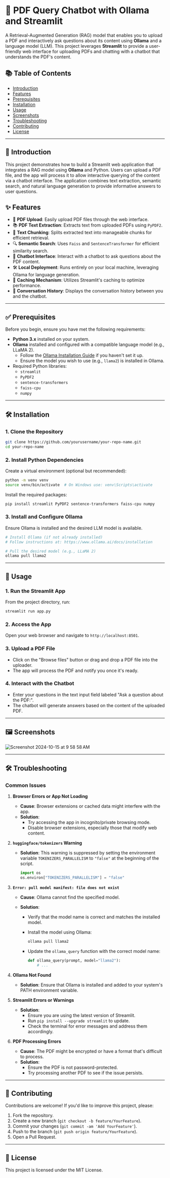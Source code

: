 # 📝 PDF Query Chatbot with Ollama and Streamlit

A Retrieval-Augmented Generation (RAG) model that enables you to upload a PDF and interactively ask questions about its content using **Ollama** and a language model (LLM). This project leverages **Streamlit** to provide a user-friendly web interface for uploading PDFs and chatting with a chatbot that understands the PDF's content.

## 📚 Table of Contents

- [Introduction](#introduction)
- [Features](#features)
- [Prerequisites](#prerequisites)
- [Installation](#installation)
- [Usage](#usage)
- [Screenshots](#screenshots)
- [Troubleshooting](#troubleshooting)
- [Contributing](#contributing)
- [License](#license)

---

## 🌟 Introduction

This project demonstrates how to build a Streamlit web application that integrates a RAG model using **Ollama** and Python. Users can upload a PDF file, and the app will process it to allow interactive querying of the content via a chatbot interface. The application combines text extraction, semantic search, and natural language generation to provide informative answers to user questions.

## ✨ Features

- 📄 **PDF Upload**: Easily upload PDF files through the web interface.
- 📚 **PDF Text Extraction**: Extracts text from uploaded PDFs using `PyPDF2`.
- 🧩 **Text Chunking**: Splits extracted text into manageable chunks for efficient retrieval.
- 🔍 **Semantic Search**: Uses `Faiss` and `SentenceTransformer` for efficient similarity search.
- 🤖 **Chatbot Interface**: Interact with a chatbot to ask questions about the PDF content.
- 🛠 **Local Deployment**: Runs entirely on your local machine, leveraging Ollama for language generation.
- 💾 **Caching Mechanism**: Utilizes Streamlit's caching to optimize performance.
- 💬 **Conversation History**: Displays the conversation history between you and the chatbot.

---

## ✅ Prerequisites

Before you begin, ensure you have met the following requirements:

- **Python 3.x** installed on your system.
- **Ollama** installed and configured with a compatible language model (e.g., LLaMA 2).
  - Follow the [Ollama Installation Guide](https://www.ollama.ai/docs/installation) if you haven't set it up.
  - Ensure the model you wish to use (e.g., `llama2`) is installed in Ollama.
- Required Python libraries:
  - `streamlit`
  - `PyPDF2`
  - `sentence-transformers`
  - `faiss-cpu`
  - `numpy`

---

## 🛠 Installation

### 1. Clone the Repository

```bash
git clone https://github.com/yourusername/your-repo-name.git
cd your-repo-name
```

### 2. Install Python Dependencies

Create a virtual environment (optional but recommended):

```bash
python -m venv venv
source venv/bin/activate  # On Windows use: venv\Scripts\activate
```

Install the required packages:

```bash
pip install streamlit PyPDF2 sentence-transformers faiss-cpu numpy
```

### 3. Install and Configure Ollama

Ensure Ollama is installed and the desired LLM model is available.

```bash
# Install Ollama (if not already installed)
# Follow instructions at: https://www.ollama.ai/docs/installation

# Pull the desired model (e.g., LLaMA 2)
ollama pull llama2
```

---

## 🚀 Usage

### 1. Run the Streamlit App

From the project directory, run:

```bash
streamlit run app.py
```

### 2. Access the App

Open your web browser and navigate to `http://localhost:8501`.

### 3. Upload a PDF File

- Click on the "Browse files" button or drag and drop a PDF file into the uploader.
- The app will process the PDF and notify you once it's ready.

### 4. Interact with the Chatbot

- Enter your questions in the text input field labeled "Ask a question about the PDF:".
- The chatbot will generate answers based on the content of the uploaded PDF.

---

## 🖼 Screenshots

![Screenshot 2024-10-15 at 9 58 58 AM](https://github.com/user-attachments/assets/911b4d39-6c16-46aa-8b7b-f528c534024f)

---

## 🛠 Troubleshooting

### **Common Issues**

1. **Browser Errors or App Not Loading**

   - **Cause**: Browser extensions or cached data might interfere with the app.
   - **Solution**:
     - Try accessing the app in incognito/private browsing mode.
     - Disable browser extensions, especially those that modify web content.

2. **`huggingface/tokenizers` Warning**

   - **Solution**: This warning is suppressed by setting the environment variable `TOKENIZERS_PARALLELISM` to `"false"` at the beginning of the script.

     ```python
     import os
     os.environ["TOKENIZERS_PARALLELISM"] = "false"
     ```

3. **`Error: pull model manifest: file does not exist`**

   - **Cause**: Ollama cannot find the specified model.
   - **Solution**:

     - Verify that the model name is correct and matches the installed model.
     - Install the model using Ollama:

       ```bash
       ollama pull llama2
       ```

     - Update the `ollama_query` function with the correct model name:

       ```python
       def ollama_query(prompt, model="llama2"):
           # ...
       ```

4. **Ollama Not Found**

   - **Solution**: Ensure that Ollama is installed and added to your system's PATH environment variable.

5. **Streamlit Errors or Warnings**

   - **Solution**:
     - Ensure you are using the latest version of Streamlit.
     - Run `pip install --upgrade streamlit` to update.
     - Check the terminal for error messages and address them accordingly.

6. **PDF Processing Errors**

   - **Cause**: The PDF might be encrypted or have a format that's difficult to process.
   - **Solution**:
     - Ensure the PDF is not password-protected.
     - Try processing another PDF to see if the issue persists.

---

## 🤝 Contributing

Contributions are welcome! If you'd like to improve this project, please:

1. Fork the repository.
2. Create a new branch (`git checkout -b feature/YourFeature`).
3. Commit your changes (`git commit -am 'Add YourFeature'`).
4. Push to the branch (`git push origin feature/YourFeature`).
5. Open a Pull Request.

---

## 📄 License

This project is licensed under the MIT License.
